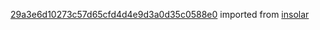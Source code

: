 [29a3e6d10273c57d65cfd4d4e9d3a0d35c0588e0](https://github.com/insolar/insolar/commit/29a3e6d10273c57d65cfd4d4e9d3a0d35c0588e0) imported from [insolar](https://github.com/insolar/insolar)
